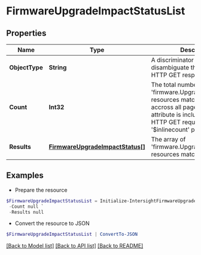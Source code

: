 # FirmwareUpgradeImpactStatusList
## Properties

Name | Type | Description | Notes
------------ | ------------- | ------------- | -------------
**ObjectType** | **String** | A discriminator value to disambiguate the schema of a HTTP GET response body. | 
**Count** | **Int32** | The total number of &#39;firmware.UpgradeImpactStatus&#39; resources matching the request, accross all pages. The &#39;Count&#39; attribute is included when the HTTP GET request includes the &#39;$inlinecount&#39; parameter. | [optional] 
**Results** | [**FirmwareUpgradeImpactStatus[]**](FirmwareUpgradeImpactStatus.md) | The array of &#39;firmware.UpgradeImpactStatus&#39; resources matching the request. | [optional] 

## Examples

- Prepare the resource
```powershell
$FirmwareUpgradeImpactStatusList = Initialize-IntersightFirmwareUpgradeImpactStatusList  -ObjectType null `
 -Count null `
 -Results null
```

- Convert the resource to JSON
```powershell
$FirmwareUpgradeImpactStatusList | ConvertTo-JSON
```

[[Back to Model list]](../README.md#documentation-for-models) [[Back to API list]](../README.md#documentation-for-api-endpoints) [[Back to README]](../README.md)

